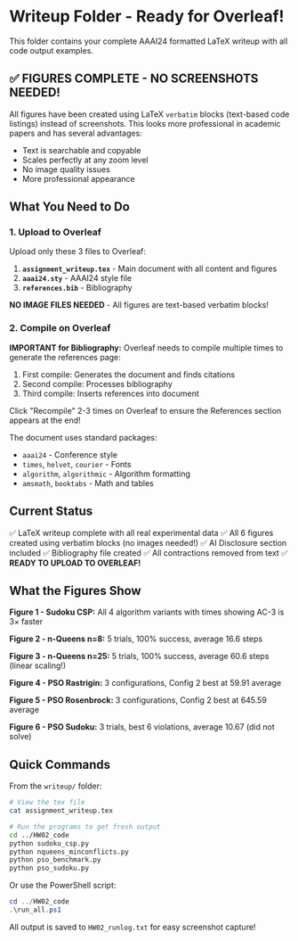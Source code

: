 # Writeup Folder - Ready for Overleaf!

This folder contains your complete AAAI24 formatted LaTeX writeup with all code output examples.

## ✅ FIGURES COMPLETE - NO SCREENSHOTS NEEDED!

All figures have been created using LaTeX `verbatim` blocks (text-based code listings) instead of screenshots. This looks more professional in academic papers and has several advantages:
- Text is searchable and copyable
- Scales perfectly at any zoom level
- No image quality issues
- More professional appearance

## What You Need to Do

### 1. Upload to Overleaf

Upload only these 3 files to Overleaf:
1. **`assignment_writeup.tex`** - Main document with all content and figures
2. **`aaai24.sty`** - AAAI24 style file
3. **`references.bib`** - Bibliography

**NO IMAGE FILES NEEDED** - All figures are text-based verbatim blocks!

### 2. Compile on Overleaf

**IMPORTANT for Bibliography:** Overleaf needs to compile multiple times to generate the references page:
1. First compile: Generates the document and finds citations
2. Second compile: Processes bibliography
3. Third compile: Inserts references into document

Click "Recompile" 2-3 times on Overleaf to ensure the References section appears at the end!

The document uses standard packages:
- `aaai24` - Conference style
- `times`, `helvet`, `courier` - Fonts
- `algorithm`, `algorithmic` - Algorithm formatting
- `amsmath`, `booktabs` - Math and tables

## Current Status

✅ LaTeX writeup complete with all real experimental data
✅ All 6 figures created using verbatim blocks (no images needed!)
✅ AI Disclosure section included
✅ Bibliography file created
✅ All contractions removed from text
✅ **READY TO UPLOAD TO OVERLEAF!**

## What the Figures Show

**Figure 1 - Sudoku CSP:** All 4 algorithm variants with times showing AC-3 is 3× faster

**Figure 2 - n-Queens n=8:** 5 trials, 100% success, average 16.6 steps

**Figure 3 - n-Queens n=25:** 5 trials, 100% success, average 60.6 steps (linear scaling!)

**Figure 4 - PSO Rastrigin:** 3 configurations, Config 2 best at 59.91 average

**Figure 5 - PSO Rosenbrock:** 3 configurations, Config 2 best at 645.59 average

**Figure 6 - PSO Sudoku:** 3 trials, best 6 violations, average 10.67 (did not solve)

## Quick Commands

From the `writeup/` folder:

```bash
# View the tex file
cat assignment_writeup.tex

# Run the programs to get fresh output
cd ../HW02_code
python sudoku_csp.py
python nqueens_minconflicts.py
python pso_benchmark.py
python pso_sudoku.py
```

Or use the PowerShell script:
```powershell
cd ../HW02_code
.\run_all.ps1
```

All output is saved to `HW02_runlog.txt` for easy screenshot capture!
